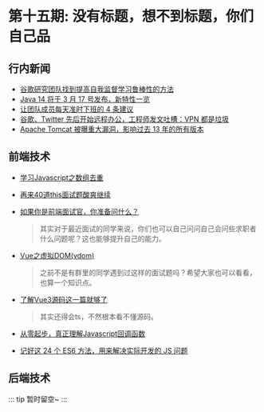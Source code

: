 # 第十五期: 没有标题，想不到标题，你们自己品

## 行内新闻

- [谷歌研究团队找到提高自我监督学习鲁棒性的方法](https://www.infoq.cn/article/6rjRXol3jt56LjTIsMRp)
- [Java 14 将于 3 月 17 号发布，新特性一览](https://www.infoq.cn/article/Lt8JfYzeDYgxsUfaNdvY)
- [让团队成员每天准时下班的 4 条建议](https://www.infoq.cn/article/fyyWIsG79tVX6mOepXHh)
- [谷歌、Twitter 先后开始远程办公，工程师发文吐槽：VPN 都是垃圾](https://www.infoq.cn/article/swrIScCDJiwsiyv7ODIo)
- [Apache Tomcat 被曝重大漏洞，影响过去 13 年的所有版本](https://www.infoq.cn/article/CyeCTLTTqWT2QJkuLEh3)

## 前端技术

- [学习Javascript之数组去重](https://juejin.im/post/5e64dc88518825490761feb4)

- [再来40道this面试题酸爽继续](https://juejin.im/post/5e6358256fb9a07cd80f2e70)

- [如果你是前端面试官，你准备问什么？](https://juejin.im/post/5e604dc8e51d4526f363b439)
    > 其实对于最近面试的同学来说，你们也可以自己问问自己会问些求职者什么问题呢？这也能够提升自己的能力。

- [Vue之虚拟DOM(vdom)](https://juejin.im/post/5e634227e51d4526f071e3be)
    > 之前不是有群里的同学遇到过这样的面试题吗？希望大家也可以看看，也算一个知识点。

- [了解Vue3源码这一篇就够了](https://juejin.im/post/5e6388366fb9a07cda097c47)
    > 其实还得会ts，不然根本看不懂源码。

- [从零起步，真正理解Javascript回调函数](https://segmentfault.com/a/1190000021942060)

- [记好这 24 个 ES6 方法，用来解决实际开发的 JS 问题](https://segmentfault.com/a/1190000021884393)

## 后端技术

::: tip
暂时留空~
:::
